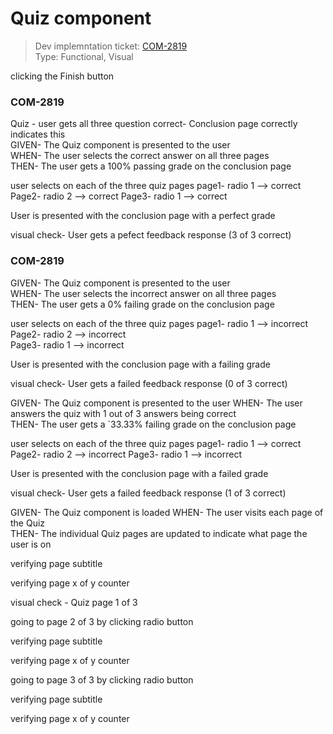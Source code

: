 # Quiz component
> Dev implemntation ticket: [COM-2819](https://everfi.atlassian.net/browse/COM-2819)    
Type: Functional, Visual

<!-- include: cypress/integration/blacksmith/quiz.js -->

clicking the Finish button

### COM-2819

Quiz - user gets all three question correct- Conclusion page correctly indicates this\
GIVEN- The Quiz component is presented to the user\
WHEN- The user selects the correct answer on all three pages\
THEN- The user gets a 100% passing grade on the conclusion page

user selects on each of the three quiz pages
page1- radio 1 --> correct
Page2- radio 2 --> correct
Page3- radio 1 --> correct

User is presented with the conclusion page with a perfect grade

visual check-  User gets a pefect feedback response (3 of 3 correct)

### COM-2819

GIVEN- The Quiz component is presented to the user\
WHEN- The user selects the incorrect answer on all three pages\
THEN- The user gets a 0% failing grade on the conclusion page

user selects on each of the three quiz pages
page1- radio 1 --> incorrect\
Page2- radio 2 --> incorrect\
Page3- radio 1 --> incorrect

User is presented with the conclusion page with a failing grade

visual check-  User gets a failed feedback response (0 of 3 correct)

GIVEN- The Quiz component is presented to the user
WHEN- The user answers the quiz with 1 out of 3 answers being correct\
THEN- The user gets a `33.33% failing grade on the conclusion page

user selects on each of the three quiz pages
page1- radio 1 --> correct
Page2- radio 2 --> incorrect
Page3- radio 1 --> incorrect

User is presented with the conclusion page with a failed grade

visual check-  User gets a failed feedback response (1 of 3 correct)

GIVEN- The Quiz component is loaded
WHEN- The user visits each page of the Quiz\
THEN- The individual Quiz pages are updated to indicate what page the user is on

verifying page subtitle

verifying page x of y counter

visual check -  Quiz page 1 of 3

going to page 2 of 3 by clicking radio button

verifying page subtitle

verifying page x of y counter

going to page 3 of 3 by clicking radio button

verifying page subtitle

verifying page x of y counter

<!-- /include: cypress/integration/blacksmith/quiz.js -->